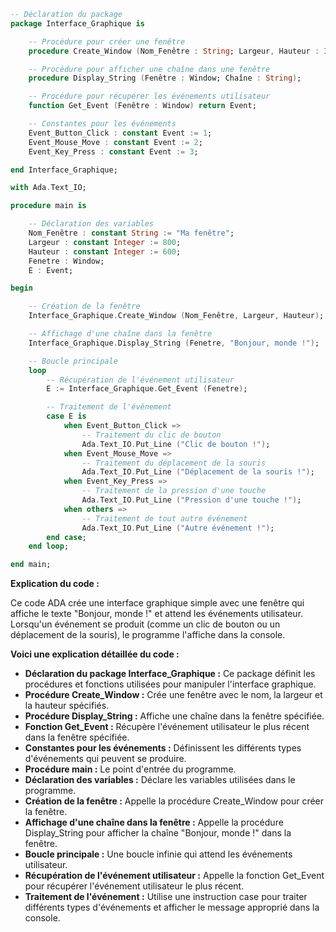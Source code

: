 ```ada
-- Déclaration du package
package Interface_Graphique is

    -- Procédure pour créer une fenêtre
    procedure Create_Window (Nom_Fenêtre : String; Largeur, Hauteur : Integer);

    -- Procédure pour afficher une chaîne dans une fenêtre
    procedure Display_String (Fenêtre : Window; Chaîne : String);

    -- Procédure pour récupérer les événements utilisateur
    function Get_Event (Fenêtre : Window) return Event;

    -- Constantes pour les événements
    Event_Button_Click : constant Event := 1;
    Event_Mouse_Move : constant Event := 2;
    Event_Key_Press : constant Event := 3;

end Interface_Graphique;

with Ada.Text_IO;

procedure main is

    -- Déclaration des variables
    Nom_Fenêtre : constant String := "Ma fenêtre";
    Largeur : constant Integer := 800;
    Hauteur : constant Integer := 600;
    Fenetre : Window;
    E : Event;

begin

    -- Création de la fenêtre
    Interface_Graphique.Create_Window (Nom_Fenêtre, Largeur, Hauteur);

    -- Affichage d'une chaîne dans la fenêtre
    Interface_Graphique.Display_String (Fenetre, "Bonjour, monde !");

    -- Boucle principale
    loop
        -- Récupération de l'événement utilisateur
        E := Interface_Graphique.Get_Event (Fenetre);

        -- Traitement de l'événement
        case E is
            when Event_Button_Click =>
                -- Traitement du clic de bouton
                Ada.Text_IO.Put_Line ("Clic de bouton !");
            when Event_Mouse_Move =>
                -- Traitement du déplacement de la souris
                Ada.Text_IO.Put_Line ("Déplacement de la souris !");
            when Event_Key_Press =>
                -- Traitement de la pression d'une touche
                Ada.Text_IO.Put_Line ("Pression d'une touche !");
            when others =>
                -- Traitement de tout autre événement
                Ada.Text_IO.Put_Line ("Autre événement !");
        end case;
    end loop;

end main;
```

**Explication du code :**

Ce code ADA crée une interface graphique simple avec une fenêtre qui affiche le texte "Bonjour, monde !" et attend les événements utilisateur. Lorsqu'un événement se produit (comme un clic de bouton ou un déplacement de la souris), le programme l'affiche dans la console.

**Voici une explication détaillée du code :**

* **Déclaration du package Interface_Graphique :** Ce package définit les procédures et fonctions utilisées pour manipuler l'interface graphique.
* **Procédure Create_Window :** Crée une fenêtre avec le nom, la largeur et la hauteur spécifiés.
* **Procédure Display_String :** Affiche une chaîne dans la fenêtre spécifiée.
* **Fonction Get_Event :** Récupère l'événement utilisateur le plus récent dans la fenêtre spécifiée.
* **Constantes pour les événements :** Définissent les différents types d'événements qui peuvent se produire.
* **Procédure main :** Le point d'entrée du programme.
* **Déclaration des variables :** Déclare les variables utilisées dans le programme.
* **Création de la fenêtre :** Appelle la procédure Create_Window pour créer la fenêtre.
* **Affichage d'une chaîne dans la fenêtre :** Appelle la procédure Display_String pour afficher la chaîne "Bonjour, monde !" dans la fenêtre.
* **Boucle principale :** Une boucle infinie qui attend les événements utilisateur.
* **Récupération de l'événement utilisateur :** Appelle la fonction Get_Event pour récupérer l'événement utilisateur le plus récent.
* **Traitement de l'événement :** Utilise une instruction case pour traiter différents types d'événements et afficher le message approprié dans la console.